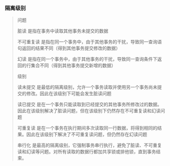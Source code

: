 ### 隔离级别
> 问题
>
> 脏读      是指在事务中读取其他事务未提交的数据
>
> 不可重复读 是指在同一个事务中，由于其他事务的干扰，导致同一查询语句返回的结果不同（得到其他事务提交修改的数据）
>
> 幻读      是指在同一个事务中，由于其他事务的干扰，导致同一查询条件下返回的行集合不同（得到其他事务提交新增的数据）
>
> 级别
>
> 读未提交 是最低的隔离级别，允许一个事务读取并使用另一个事务尚未提交的修改。因此在该级别下可能会发生脏读问题
>
> 读已提交 是在一个事务只能读取到已经提交的其他事务所修改过的数据。因此在该级别解决了脏读问题，但在该级别下仍然存在不可重复读和幻读问题
>
> 可重复读 是在一个事务在执行期间多次读取同一行数据，将得到相同的结果。因此在该级别下解决了不可重复读问题，但仍然存在幻读问题
>
> 串行化   是最高的隔离级别，它强制事务串行执行，避免了脏读、不可重复读和幻读等问题。对所有读取的数据行都加共享锁或排他锁，直到事务结束。
